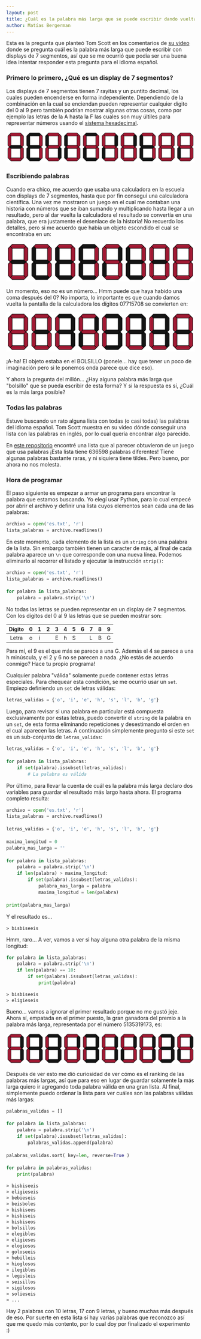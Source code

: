 ```yaml
---
layout: post
title: ¿Cuál es la palabra más larga que se puede escribir dando vuelta una calculadora?
author: Matías Bergerman
---
```


Esta es la pregunta que planteó Tom Scott en los comentarios de [su video](https://youtu.be/zp4BMR88260) donde se pregunta cuál es la palabra más larga que puede escribir con displays de 7 segmentos, así que se me ocurrió que podía ser una buena idea intentar responder esta pregunta para el idioma español.

### Primero lo primero, ¿Qué es un display de 7 segmentos?

Los displays de 7 segmentos tienen 7 rayitas y un puntito decimal, los cuales pueden encenderse en forma independiente. Dependiendo de la combinación en la cual se enciendan pueden representar cualquier dígito del 0 al 9 pero también podrían mostrar algunas otras cosas, como por ejemplo las letras de la A hasta la F las cuales son muy últiles para representar números usando el [sistema hexadecimal](https://es.wikipedia.org/wiki/Sistema_hexadecimal).

<p style="text-align:center">
<img src="images/siete-segmentos/7seg-digits.png" alt="Dígitos del 0 al 9 en displays de 7 segmentos" style="max-height: 8em;">
</p>


### Escribiendo palabras

Cuando era chico, me acuerdo que usaba una calculadora en la escuela con displays de 7 segmentos, hasta que por fin conseguí una calculadora científica. Una vez me mostraron un juego en el cual me contaban una historia con números que se iban sumando y multiplicando hasta llegar a un resultado, pero al dar vuelta la calculadora el resultado se convertía en una palabra, que era justamente el desenlace de la historia! No recuerdo los detalles, pero si me acuerdo que había un objeto escondido el cual se encontraba en un:

<p style="text-align:center">
<img src="images/siete-segmentos/7seg-bolsillo.png" alt="Palabra BOLSILLO en un display de calculadora al derecho" style="max-height: 8em;">
</p>

Un momento, eso no es un número... Hmm puede que haya habido una coma después del 0? No importa, lo importante es que cuando damos vuelta la pantalla de la calculadora los dígitos 07715708 se convierten en:

<p style="text-align:center">
<img src="images/siete-segmentos/7seg-bolsillo.png" alt="Palabra BOLSILLO en un display de calculadora al revés" style="max-height: 8em;transform: scaleX(-1) scaleY(-1);">
</p>

¡A-ha! El objeto estaba en el BOLSILLO (ponele... hay que tener un poco de imaginación pero si le ponemos onda parece que dice eso).

Y ahora la pregunta del millón... ¿Hay alguna palabra más larga que "bolsillo" que se pueda escribir de esta forma? Y si la respuesta es sí, ¿Cuál es la más larga posible?


### Todas las palabras

Estuve buscando un rato alguna lista con todas (o casi todas) las palabras del idioma español. Tom Scott muestra en su video dónde conseguir una lista con las palabras en inglés, por lo cual quería encontrar algo parecido.

En [este repositorio](https://github.com/lorenbrichter/Words/) encontré una lista que al parecer obtuvieron de un juego que usa palabras ¡Esta lista tiene 636598 palabras diferentes! Tiene algunas palabras bastante raras, y ni siquiera tiene tildes. Pero bueno, por ahora no nos molesta.

### Hora de programar

El paso siguiente es empezar a armar un programa para encontrar la palabra que estamos buscando. Yo elegí usar Python, para lo cual empecé por abrir el archivo y definir una lista cuyos elementos sean cada una de las palabras:

```python
archivo = open('es.txt', 'r')
lista_palabras = archivo.readlines()
```

En este momento, cada elemento de la lista es un `string` con una palabra de la lista. Sin embargo también tienen un caracter de más, al final de cada palabra aparece un `\n` que corresponde con una nueva línea. Podemos eliminarlo al recorrer el listado y ejecutar la instrucción `strip()`:

```python
archivo = open('es.txt', 'r')
lista_palabras = archivo.readlines()

for palabra in lista_palabras:
    palabra = palabra.strip('\n')
```

No todas las letras se pueden representar en un display de 7 segmentos. Con los dígitos del 0 al 9 las letras que se pueden mostrar son:

| Dígito | 0 | 1 | 2 | 3 | 4 | 5 | 6 | 7 | 8 | 9 |
|:------:|:-:|:-:|:-:|:-:|:-:|:-:|---|---|---|---|
|  Letra | o | i |   | E | h | S |   | L | B | G |

Para mí, el 9 es el que más se parece a una G. Además el 4 se parece a una h minúscula, y el 2 y 6 no se parecen a nada. ¿No estás de acuerdo conmigo? Hace tu propio programa!

Cualquier palabra "válida" solamente puede contener estas letras especiales. Para chequear esta condición, se me ocurrió usar un `set`. Empiezo definiendo un `set` de letras válidas:

```python
letras_validas = {'o', 'i', 'e', 'h', 's', 'l', 'b', 'g'}
```

Luego, para revisar si una palabra en particular está compuesta exclusivamente por estas letras, puedo convertir el `string` de la palabra en un `set`, de esta forma eliminando repeticiones y desestimando el orden en el cual aparecen las letras. A continuación simplemente pregunto si este `set` es un sub-conjunto de `letras_validas`:

```python
letras_validas = {'o', 'i', 'e', 'h', 's', 'l', 'b', 'g'}

for palabra in lista_palabras:
    if set(palabra).issubset(letras_validas):
        # La palabra es válida
```

Por último, para llevar la cuenta de cuál es la palabra más larga declaro dos variables para guardar el resultado más largo hasta ahora. El programa completo resulta:

```python
archivo = open('es.txt', 'r')
lista_palabras = archivo.readlines()

letras_validas = {'o', 'i', 'e', 'h', 's', 'l', 'b', 'g'}

maxima_longitud = 0
palabra_mas_larga = ''

for palabra in lista_palabras:
    palabra = palabra.strip('\n')
    if len(palabra) > maxima_longitud:
        if set(palabra).issubset(letras_validas):
            palabra_mas_larga = palabra
            maxima_longitud = len(palabra)

print(palabra_mas_larga)
```

Y el resultado es...
```
> bisbiseeis
```

Hmm, raro... A ver, vamos a ver si hay alguna otra palabra de la misma longitud:

```python
for palabra in lista_palabras:
    palabra = palabra.strip('\n')
    if len(palabra) == 10:
        if set(palabra).issubset(letras_validas):
            print(palabra)
```

```
> bisbiseeis
> eligieseis
```

Bueno... vamos a ignorar el primer resultado porque no me gustó jeje. Ahora sí, empatada en el primer puesto, la gran ganadora del premio a la palabra más larga, representada por el número 5135319173, es:

<p style="text-align:center">
<img src="images/siete-segmentos/7seg-eligieseis.png" alt="Palabra ELIGIESEIS en un display de calculadora al revés" style="max-height: 8em;transform: scaleX(-1) scaleY(-1);">
</p>

Después de ver esto me dió curiosidad de ver cómo es el ranking de las palabras más largas, así que para eso en lugar de guardar solamente la más larga quiero ir agregando toda palabra válida en una gran lista. Al final, simplemente puedo ordenar la lista para ver cuáles son las palabras válidas más largas:

```python
palabras_validas = []

for palabra in lista_palabras:
    palabra = palabra.strip('\n')
    if set(palabra).issubset(letras_validas):
        palabras_validas.append(palabra)

palabras_validas.sort( key=len, reverse=True )

for palabra in palabras_validas:
    print(palabra)
```
```
> bisbiseeis
> eligieseis
> bebieseis
> beisboles
> bisbisees
> bisbiseis
> bisbiseos
> bolsillos
> elegibles
> eligieses
> elogiosos
> goloseeis
> hebilleis
> hioglosos
> ilegibles
> legisleis
> seisillos
> sigilosos
> solieseis
> ...
```

Hay 2 palabras con 10 letras, 17 con 9 letras, y bueno muchas más después de eso. Por suerte en esta lista sí hay varias palabras que reconozco así que me quedo más contento, por lo cual doy por finalizado el experimento :)